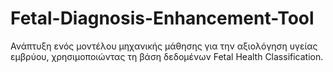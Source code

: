 # Fetal-Diagnosis-Enhancement-Tool
Ανάπτυξη ενός μοντέλου μηχανικής μάθησης για την αξιολόγηση υγείας εμβρύου, χρησιμοποιώντας τη βάση δεδομένων Fetal Health Classification.
